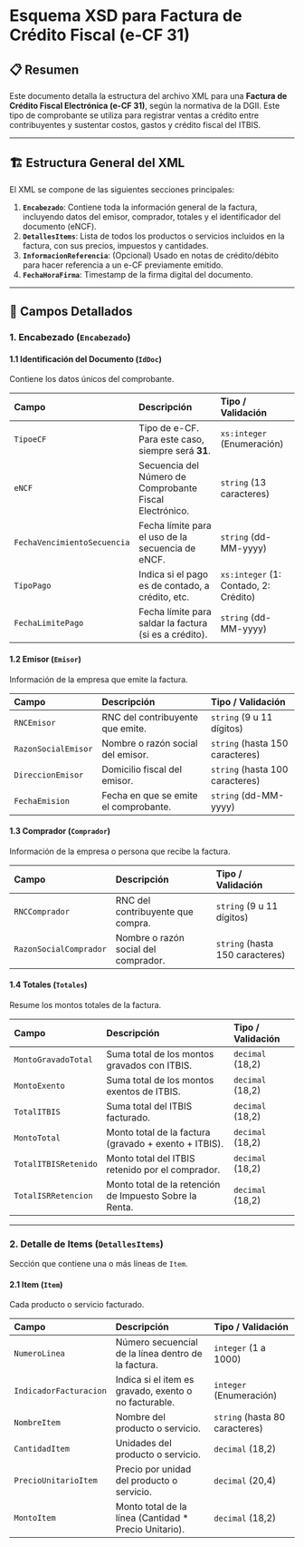 # Esquema XSD para Factura de Crédito Fiscal (e-CF 31)

## 📋 Resumen
Este documento detalla la estructura del archivo XML para una **Factura de Crédito Fiscal Electrónica (e-CF 31)**, según la normativa de la DGII. Este tipo de comprobante se utiliza para registrar ventas a crédito entre contribuyentes y sustentar costos, gastos y crédito fiscal del ITBIS.

---

## 🏗️ Estructura General del XML
El XML se compone de las siguientes secciones principales:

1.  **`Encabezado`**: Contiene toda la información general de la factura, incluyendo datos del emisor, comprador, totales y el identificador del documento (eNCF).
2.  **`DetallesItems`**: Lista de todos los productos o servicios incluidos en la factura, con sus precios, impuestos y cantidades.
3.  **`InformacionReferencia`**: (Opcional) Usado en notas de crédito/débito para hacer referencia a un e-CF previamente emitido.
4.  **`FechaHoraFirma`**: Timestamp de la firma digital del documento.

---

## 📄 Campos Detallados

### 1. Encabezado (`Encabezado`)

#### 1.1 Identificación del Documento (`IdDoc`)
Contiene los datos únicos del comprobante.

| Campo | Descripción | Tipo / Validación |
| :--- | :--- | :--- |
| `TipoeCF` | Tipo de e-CF. Para este caso, siempre será **31**. | `xs:integer` (Enumeración) |
| `eNCF` | Secuencia del Número de Comprobante Fiscal Electrónico. | `string` (13 caracteres) |
| `FechaVencimientoSecuencia` | Fecha límite para el uso de la secuencia de eNCF. | `string` (dd-MM-yyyy) |
| `TipoPago` | Indica si el pago es de contado, a crédito, etc. | `xs:integer` (1: Contado, 2: Crédito) |
| `FechaLimitePago` | Fecha límite para saldar la factura (si es a crédito). | `string` (dd-MM-yyyy) |

#### 1.2 Emisor (`Emisor`)
Información de la empresa que emite la factura.

| Campo | Descripción | Tipo / Validación |
| :--- | :--- | :--- |
| `RNCEmisor` | RNC del contribuyente que emite. | `string` (9 u 11 dígitos) |
| `RazonSocialEmisor` | Nombre o razón social del emisor. | `string` (hasta 150 caracteres) |
| `DireccionEmisor` | Domicilio fiscal del emisor. | `string` (hasta 100 caracteres) |
| `FechaEmision` | Fecha en que se emite el comprobante. | `string` (dd-MM-yyyy) |

#### 1.3 Comprador (`Comprador`)
Información de la empresa o persona que recibe la factura.

| Campo | Descripción | Tipo / Validación |
| :--- | :--- | :--- |
| `RNCComprador` | RNC del contribuyente que compra. | `string` (9 u 11 dígitos) |
| `RazonSocialComprador`| Nombre o razón social del comprador. | `string` (hasta 150 caracteres) |

#### 1.4 Totales (`Totales`)
Resume los montos totales de la factura.

| Campo | Descripción | Tipo / Validación |
| :--- | :--- | :--- |
| `MontoGravadoTotal` | Suma total de los montos gravados con ITBIS. | `decimal` (18,2) |
| `MontoExento` | Suma total de los montos exentos de ITBIS. | `decimal` (18,2) |
| `TotalITBIS` | Suma total del ITBIS facturado. | `decimal` (18,2) |
| `MontoTotal` | Monto total de la factura (gravado + exento + ITBIS). | `decimal` (18,2) |
| `TotalITBISRetenido` | Monto total del ITBIS retenido por el comprador. | `decimal` (18,2) |
| `TotalISRRetencion` | Monto total de la retención de Impuesto Sobre la Renta. | `decimal` (18,2) |

---

### 2. Detalle de Items (`DetallesItems`)
Sección que contiene una o más líneas de `Item`.

#### 2.1 Item (`Item`)
Cada producto o servicio facturado.

| Campo | Descripción | Tipo / Validación |
| :--- | :--- | :--- |
| `NumeroLinea` | Número secuencial de la línea dentro de la factura. | `integer` (1 a 1000) |
| `IndicadorFacturacion`| Indica si el item es gravado, exento o no facturable. | `integer` (Enumeración) |
| `NombreItem` | Nombre del producto o servicio. | `string` (hasta 80 caracteres) |
| `CantidadItem` | Unidades del producto o servicio. | `decimal` (18,2) |
| `PrecioUnitarioItem` | Precio por unidad del producto o servicio. | `decimal` (20,4) |
| `MontoItem` | Monto total de la línea (Cantidad * Precio Unitario). | `decimal` (18,2) |
